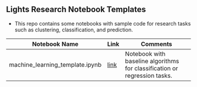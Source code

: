 ## Lights Research Notebook Templates

- This repo contains some notebooks with sample code for research tasks such as clustering, classification, and prediction.

| Notebook Name  | Link | Comments |
| ------------- | ------------- |  ------------- | 
| machine_learning_template.ipynb| [link](https://github.com/leninworld/lights_research_notebook_templates/blob/main/machine_learning_template.ipynb) | Notebook with baseline algorithms for classification or regression tasks. |
